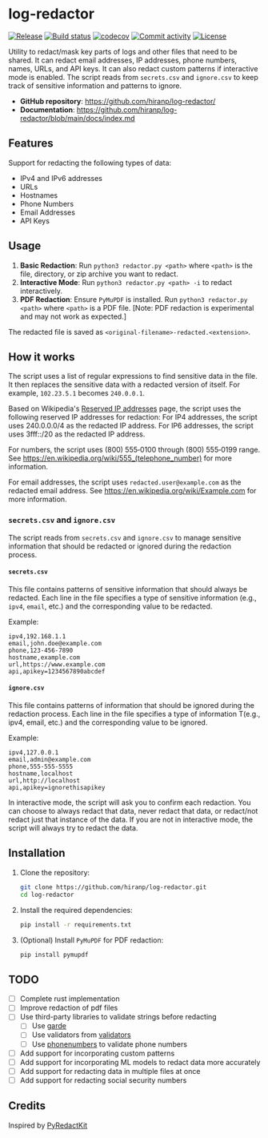 # log-redactor

[![Release](https://img.shields.io/github/v/release/hiranp/log-redactor)](https://img.shields.io/github/v/release/hiranp/log-redactor)
[![Build status](https://img.shields.io/github/actions/workflow/status/hiranp/log-redactor/CI?branch=main)](https://github.com/hiranp/log-redactor/actions?query=branch%3Amain)
[![codecov](https://codecov.io/gh/hiranp/log-redactor/branch/main/graph/badge.svg)](https://codecov.io/gh/hiranp/log-redactor)
[![Commit activity](https://img.shields.io/github/commit-activity/m/hiranp/log-redactor)](https://img.shields.io/github/commit-activity/m/hiranp/log-redactor)
[![License](https://img.shields.io/badge/License-Apache_2.0-blue.svg)](https://opensource.org/licenses/Apache-2.0)

Utility to redact/mask key parts of logs and other files that need to be shared. It can redact email addresses, IP addresses, phone numbers, names, URLs, and API keys. It can also redact custom patterns if interactive mode is enabled. The script reads from `secrets.csv` and `ignore.csv` to keep track of sensitive information and patterns to ignore.

- **GitHub repository**: <https://github.com/hiranp/log-redactor/>
- **Documentation**: <https://github.com/hiranp/log-redactor/blob/main/docs/index.md>

## Features

Support for redacting the following types of data:

- IPv4 and IPv6 addresses
- URLs
- Hostnames
- Phone Numbers
- Email Addresses
- API Keys

## Usage

1. **Basic Redaction**: Run `python3 redactor.py <path>` where `<path>` is the file, directory, or zip archive you want to redact.
2. **Interactive Mode**: Run `python3 redactor.py <path> -i` to redact interactively.
3. **PDF Redaction**: Ensure `PyMuPDF` is installed. Run `python3 redactor.py <path>` where `<path>` is a PDF file. [Note: PDF redaction is experimental and may not work as expected.]

The redacted file is saved as `<original-filename>-redacted.<extension>`.

## How it works

The script uses a list of regular expressions to find sensitive data in the file. It then replaces the sensitive data with a redacted version of itself. For example, `102.23.5.1` becomes `240.0.0.1`.

Based on Wikipedia's [Reserved IP addresses](https://en.wikipedia.org/wiki/Reserved_IP_addresses) page, the script uses the following reserved IP addresses for redaction:
For IP4 addresses, the script uses 240.0.0.0/4 as the redacted IP address.
For IP6 addresses, the script uses 3fff::/20 as the redacted IP address.

For numbers, the script uses (800) 555‑0100 through (800) 555‑0199 range. See <https://en.wikipedia.org/wiki/555_(telephone_number)> for more information.

For email addresses, the script uses `redacted.user@example.com` as the redacted email address. See <https://en.wikipedia.org/wiki/Example.com> for more information.

### `secrets.csv` and `ignore.csv`

The script reads from `secrets.csv` and `ignore.csv` to manage sensitive information that should be redacted or ignored during the redaction process.

#### `secrets.csv`

This file contains patterns of sensitive information that should always be redacted. Each line in the file specifies a type of sensitive information (e.g., `ipv4`, `email`, etc.) and the corresponding value to be redacted.

Example:

```csv
ipv4,192.168.1.1
email,john.doe@example.com
phone,123-456-7890
hostname,example.com
url,https://www.example.com
api,apikey=1234567890abcdef
```

#### `ignore.csv`

This file contains patterns of information that should be ignored during the redaction process. Each line in the file specifies a type of information T(e.g., ipv4, email, etc.) and the corresponding value to be ignored.

Example:

```csv
ipv4,127.0.0.1
email,admin@example.com
phone,555-555-5555
hostname,localhost
url,http://localhost
api,apikey=ignorethisapikey
```

In interactive mode, the script will ask you to confirm each redaction. You can choose to always redact that data, never redact that data, or redact/not redact just that instance of the data. If you are not in interactive mode, the script will always try to redact the data.

## Installation

1. Clone the repository:

    ```sh
    git clone https://github.com/hiranp/log-redactor.git
    cd log-redactor
    ```

2. Install the required dependencies:

    ```sh
    pip install -r requirements.txt
    ```

3. (Optional) Install `PyMuPDF` for PDF redaction:

    ```sh
    pip install pymupdf
    ```

## TODO

- [ ] Complete rust implementation
- [ ] Improve redaction of pdf files
- [ ] Use third-party libraries to validate strings before redacting
  - [ ] Use [garde](https://docs.rs/garde/latest/garde/)
  - [ ] Use validators from [validators](https://docs.rs/validators/latest/validators/)
  - [ ] Use [phonenumbers](https://pypi.org/project/phonenumbers/) to validate phone numbers
- [ ] Add support for incorporating custom patterns
- [ ] Add support for incorporating ML models to redact data more accurately
- [ ] Add support for redacting data in multiple files at once
- [ ] Add support for redacting social security numbers

## Credits

Inspired by [PyRedactKit](https://github.com/brootware/PyRedactKit)
